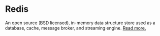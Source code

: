# Redis
An open source (BSD licensed), in-memory data structure store used as a database, cache, message broker, and streaming engine. [Read more.](https://redis.io/docs/)